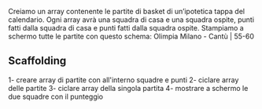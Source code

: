 Creiamo un array contenente le partite di basket di un’ipotetica tappa del calendario. Ogni array avrà una squadra di casa e una squadra ospite, punti fatti dalla squadra di casa e punti fatti dalla squadra ospite. Stampiamo a schermo tutte le partite con questo schema:
Olimpia Milano - Cantù | 55-60

## Scaffolding
1- creare array di partite con all'interno squadre e punti
2- ciclare array delle partite
3- ciclare array della singola partita
4- mostrare a schermo le due squadre con il punteggio